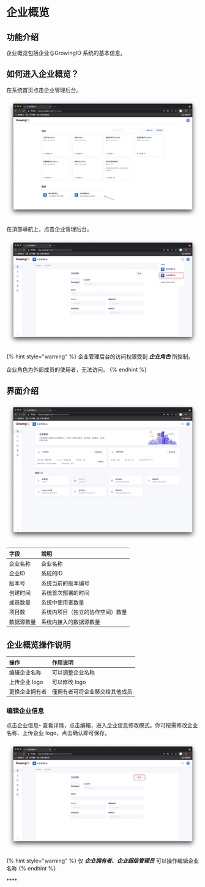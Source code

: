 # 企业概览

## 功能介绍

企业概览包括企业与GrowingIO 系统的基本信息。 

## 如何进入企业概览？

在系统首页点击企业管理后台。

![](../../.gitbook/assets/ying-mu-jie-tu-20210511-xia-wu-3.49.10.png)

在頂部導航上，点击企业管理后台。

![](../../.gitbook/assets/ying-mu-jie-tu-20210511-xia-wu-3.48.42.png)

{% hint style="warning" %}
企业管理后台的访问权限受到 _**企业角色**_ 所控制。  
  
企业角色为外部成员的使用者，无法访问。 
{% endhint %}

## 界面介绍

![](../../.gitbook/assets/ying-mu-jie-tu-20210511-xia-wu-3.43.02.png)

| 字段 | 說明 |
| :--- | :--- |
| 企业名称 | 企业名称 |
| 企业ID  | 系統的ID |
| 版本号 | 系统当前的版本编号 |
| 创建时间 | 系统首次部署的时间 |
| 成员数量 | 系统中使用者数量 |
| 项目数 | 系统内项目（独立的协作空间）数量 |
| 数据源数量  | 系统内接入的数据源数量 |

## 企业概览操作说明

| 操作 | 作用说明 |
| :--- | :--- |
| 编辑企业名称 | 可以调整企业名称 |
| 上传企业 logo | 可以修改 logo  |
| 更换企业拥有者 | 僅拥有者可将企业移交给其他成员 |

### **编辑企业信息**

点击企业信息- 查看详情，点击编輯，进入企业信息修改模式。你可按需修改企业名称、上传企业 logo，点击确认即可保存。

![](../../.gitbook/assets/ying-mu-jie-tu-20210511-xia-wu-3.44.31.png)



{% hint style="warning" %}
仅 _**企业拥有者、企业超级管理员**_ 可以操作编辑企业名称
{% endhint %}

\*\*\*\*











